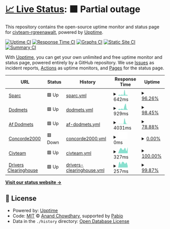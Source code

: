 # [📈 Live Status](https://civteam-rgreenawalt.github.io/template-upptime-monitor): <!--live status--> **🟧 Partial outage**

This repository contains the open-source uptime monitor and status page for [civteam-rgreenawalt](https://civteam-rgreenawalt.github.io/template-upptime-monitor), powered by [Upptime](https://github.com/upptime/upptime).

[![Uptime CI](https://github.com/civteam-rgreenawalt/template-upptime-monitor/workflows/Uptime%20CI/badge.svg)](https://github.com/civteam-rgreenawalt/template-upptime-monitor/actions?query=workflow%3A%22Uptime+CI%22)
[![Response Time CI](https://github.com/civteam-rgreenawalt/template-upptime-monitor/workflows/Response%20Time%20CI/badge.svg)](https://github.com/civteam-rgreenawalt/template-upptime-monitor/actions?query=workflow%3A%22Response+Time+CI%22)
[![Graphs CI](https://github.com/civteam-rgreenawalt/template-upptime-monitor/workflows/Graphs%20CI/badge.svg)](https://github.com/civteam-rgreenawalt/template-upptime-monitor/actions?query=workflow%3A%22Graphs+CI%22)
[![Static Site CI](https://github.com/civteam-rgreenawalt/template-upptime-monitor/workflows/Static%20Site%20CI/badge.svg)](https://github.com/civteam-rgreenawalt/template-upptime-monitor/actions?query=workflow%3A%22Static+Site+CI%22)
[![Summary CI](https://github.com/civteam-rgreenawalt/template-upptime-monitor/workflows/Summary%20CI/badge.svg)](https://github.com/civteam-rgreenawalt/template-upptime-monitor/actions?query=workflow%3A%22Summary+CI%22)

With [Upptime](https://upptime.js.org), you can get your own unlimited and free uptime monitor and status page, powered entirely by a GitHub repository. We use [Issues](https://github.com/civteam-rgreenawalt/template-upptime-monitor/issues) as incident reports, [Actions](https://github.com/civteam-rgreenawalt/template-upptime-monitor/actions) as uptime monitors, and [Pages](https://civteam-rgreenawalt.github.io/template-upptime-monitor) for the status page.

<!--start: status pages-->
<!-- This summary is generated by Upptime (https://github.com/upptime/upptime) -->
<!-- Do not edit this manually, your changes will be overwritten -->
<!-- prettier-ignore -->
| URL | Status | History | Response Time | Uptime |
| --- | ------ | ------- | ------------- | ------ |
| <img alt="" src="https://icons.duckduckgo.com/ip3/sparc.concorde2000.com.ico" height="13"> [Sparc](https://sparc.concorde2000.com) | 🟩 Up | [sparc.yml](https://github.com/civteam-rgreenawalt/template-upptime-monitor/commits/HEAD/history/sparc.yml) | <details><summary><img alt="Response time graph" src="./graphs/sparc/response-time-week.png" height="20"> 642ms</summary><br><a href="https://civteam-rgreenawalt.github.io/template-upptime-monitor/history/sparc"><img alt="Response time 409" src="https://img.shields.io/endpoint?url=https%3A%2F%2Fraw.githubusercontent.com%2Fcivteam-rgreenawalt%2Ftemplate-upptime-monitor%2FHEAD%2Fapi%2Fsparc%2Fresponse-time.json"></a><br><a href="https://civteam-rgreenawalt.github.io/template-upptime-monitor/history/sparc"><img alt="24-hour response time 124" src="https://img.shields.io/endpoint?url=https%3A%2F%2Fraw.githubusercontent.com%2Fcivteam-rgreenawalt%2Ftemplate-upptime-monitor%2FHEAD%2Fapi%2Fsparc%2Fresponse-time-day.json"></a><br><a href="https://civteam-rgreenawalt.github.io/template-upptime-monitor/history/sparc"><img alt="7-day response time 642" src="https://img.shields.io/endpoint?url=https%3A%2F%2Fraw.githubusercontent.com%2Fcivteam-rgreenawalt%2Ftemplate-upptime-monitor%2FHEAD%2Fapi%2Fsparc%2Fresponse-time-week.json"></a><br><a href="https://civteam-rgreenawalt.github.io/template-upptime-monitor/history/sparc"><img alt="30-day response time 409" src="https://img.shields.io/endpoint?url=https%3A%2F%2Fraw.githubusercontent.com%2Fcivteam-rgreenawalt%2Ftemplate-upptime-monitor%2FHEAD%2Fapi%2Fsparc%2Fresponse-time-month.json"></a><br><a href="https://civteam-rgreenawalt.github.io/template-upptime-monitor/history/sparc"><img alt="1-year response time 409" src="https://img.shields.io/endpoint?url=https%3A%2F%2Fraw.githubusercontent.com%2Fcivteam-rgreenawalt%2Ftemplate-upptime-monitor%2FHEAD%2Fapi%2Fsparc%2Fresponse-time-year.json"></a></details> | <details><summary><a href="https://civteam-rgreenawalt.github.io/template-upptime-monitor/history/sparc">96.26%</a></summary><a href="https://civteam-rgreenawalt.github.io/template-upptime-monitor/history/sparc"><img alt="All-time uptime 98.42%" src="https://img.shields.io/endpoint?url=https%3A%2F%2Fraw.githubusercontent.com%2Fcivteam-rgreenawalt%2Ftemplate-upptime-monitor%2FHEAD%2Fapi%2Fsparc%2Fuptime.json"></a><br><a href="https://civteam-rgreenawalt.github.io/template-upptime-monitor/history/sparc"><img alt="24-hour uptime 100.00%" src="https://img.shields.io/endpoint?url=https%3A%2F%2Fraw.githubusercontent.com%2Fcivteam-rgreenawalt%2Ftemplate-upptime-monitor%2FHEAD%2Fapi%2Fsparc%2Fuptime-day.json"></a><br><a href="https://civteam-rgreenawalt.github.io/template-upptime-monitor/history/sparc"><img alt="7-day uptime 96.26%" src="https://img.shields.io/endpoint?url=https%3A%2F%2Fraw.githubusercontent.com%2Fcivteam-rgreenawalt%2Ftemplate-upptime-monitor%2FHEAD%2Fapi%2Fsparc%2Fuptime-week.json"></a><br><a href="https://civteam-rgreenawalt.github.io/template-upptime-monitor/history/sparc"><img alt="30-day uptime 98.42%" src="https://img.shields.io/endpoint?url=https%3A%2F%2Fraw.githubusercontent.com%2Fcivteam-rgreenawalt%2Ftemplate-upptime-monitor%2FHEAD%2Fapi%2Fsparc%2Fuptime-month.json"></a><br><a href="https://civteam-rgreenawalt.github.io/template-upptime-monitor/history/sparc"><img alt="1-year uptime 98.42%" src="https://img.shields.io/endpoint?url=https%3A%2F%2Fraw.githubusercontent.com%2Fcivteam-rgreenawalt%2Ftemplate-upptime-monitor%2FHEAD%2Fapi%2Fsparc%2Fuptime-year.json"></a></details>
| <img alt="" src="https://icons.duckduckgo.com/ip3/dodmets.com.ico" height="13"> [Dodmets](https://dodmets.com) | 🟩 Up | [dodmets.yml](https://github.com/civteam-rgreenawalt/template-upptime-monitor/commits/HEAD/history/dodmets.yml) | <details><summary><img alt="Response time graph" src="./graphs/dodmets/response-time-week.png" height="20"> 929ms</summary><br><a href="https://civteam-rgreenawalt.github.io/template-upptime-monitor/history/dodmets"><img alt="Response time 551" src="https://img.shields.io/endpoint?url=https%3A%2F%2Fraw.githubusercontent.com%2Fcivteam-rgreenawalt%2Ftemplate-upptime-monitor%2FHEAD%2Fapi%2Fdodmets%2Fresponse-time.json"></a><br><a href="https://civteam-rgreenawalt.github.io/template-upptime-monitor/history/dodmets"><img alt="24-hour response time 199" src="https://img.shields.io/endpoint?url=https%3A%2F%2Fraw.githubusercontent.com%2Fcivteam-rgreenawalt%2Ftemplate-upptime-monitor%2FHEAD%2Fapi%2Fdodmets%2Fresponse-time-day.json"></a><br><a href="https://civteam-rgreenawalt.github.io/template-upptime-monitor/history/dodmets"><img alt="7-day response time 929" src="https://img.shields.io/endpoint?url=https%3A%2F%2Fraw.githubusercontent.com%2Fcivteam-rgreenawalt%2Ftemplate-upptime-monitor%2FHEAD%2Fapi%2Fdodmets%2Fresponse-time-week.json"></a><br><a href="https://civteam-rgreenawalt.github.io/template-upptime-monitor/history/dodmets"><img alt="30-day response time 551" src="https://img.shields.io/endpoint?url=https%3A%2F%2Fraw.githubusercontent.com%2Fcivteam-rgreenawalt%2Ftemplate-upptime-monitor%2FHEAD%2Fapi%2Fdodmets%2Fresponse-time-month.json"></a><br><a href="https://civteam-rgreenawalt.github.io/template-upptime-monitor/history/dodmets"><img alt="1-year response time 551" src="https://img.shields.io/endpoint?url=https%3A%2F%2Fraw.githubusercontent.com%2Fcivteam-rgreenawalt%2Ftemplate-upptime-monitor%2FHEAD%2Fapi%2Fdodmets%2Fresponse-time-year.json"></a></details> | <details><summary><a href="https://civteam-rgreenawalt.github.io/template-upptime-monitor/history/dodmets">98.45%</a></summary><a href="https://civteam-rgreenawalt.github.io/template-upptime-monitor/history/dodmets"><img alt="All-time uptime 99.35%" src="https://img.shields.io/endpoint?url=https%3A%2F%2Fraw.githubusercontent.com%2Fcivteam-rgreenawalt%2Ftemplate-upptime-monitor%2FHEAD%2Fapi%2Fdodmets%2Fuptime.json"></a><br><a href="https://civteam-rgreenawalt.github.io/template-upptime-monitor/history/dodmets"><img alt="24-hour uptime 100.00%" src="https://img.shields.io/endpoint?url=https%3A%2F%2Fraw.githubusercontent.com%2Fcivteam-rgreenawalt%2Ftemplate-upptime-monitor%2FHEAD%2Fapi%2Fdodmets%2Fuptime-day.json"></a><br><a href="https://civteam-rgreenawalt.github.io/template-upptime-monitor/history/dodmets"><img alt="7-day uptime 98.45%" src="https://img.shields.io/endpoint?url=https%3A%2F%2Fraw.githubusercontent.com%2Fcivteam-rgreenawalt%2Ftemplate-upptime-monitor%2FHEAD%2Fapi%2Fdodmets%2Fuptime-week.json"></a><br><a href="https://civteam-rgreenawalt.github.io/template-upptime-monitor/history/dodmets"><img alt="30-day uptime 99.35%" src="https://img.shields.io/endpoint?url=https%3A%2F%2Fraw.githubusercontent.com%2Fcivteam-rgreenawalt%2Ftemplate-upptime-monitor%2FHEAD%2Fapi%2Fdodmets%2Fuptime-month.json"></a><br><a href="https://civteam-rgreenawalt.github.io/template-upptime-monitor/history/dodmets"><img alt="1-year uptime 99.35%" src="https://img.shields.io/endpoint?url=https%3A%2F%2Fraw.githubusercontent.com%2Fcivteam-rgreenawalt%2Ftemplate-upptime-monitor%2FHEAD%2Fapi%2Fdodmets%2Fuptime-year.json"></a></details>
| <img alt="" src="https://icons.duckduckgo.com/ip3/af.dodmets.com.ico" height="13"> [Af Dodmets](https://af.dodmets.com) | 🟩 Up | [af-dodmets.yml](https://github.com/civteam-rgreenawalt/template-upptime-monitor/commits/HEAD/history/af-dodmets.yml) | <details><summary><img alt="Response time graph" src="./graphs/af-dodmets/response-time-week.png" height="20"> 4031ms</summary><br><a href="https://civteam-rgreenawalt.github.io/template-upptime-monitor/history/af-dodmets"><img alt="Response time 1805" src="https://img.shields.io/endpoint?url=https%3A%2F%2Fraw.githubusercontent.com%2Fcivteam-rgreenawalt%2Ftemplate-upptime-monitor%2FHEAD%2Fapi%2Faf-dodmets%2Fresponse-time.json"></a><br><a href="https://civteam-rgreenawalt.github.io/template-upptime-monitor/history/af-dodmets"><img alt="24-hour response time 185" src="https://img.shields.io/endpoint?url=https%3A%2F%2Fraw.githubusercontent.com%2Fcivteam-rgreenawalt%2Ftemplate-upptime-monitor%2FHEAD%2Fapi%2Faf-dodmets%2Fresponse-time-day.json"></a><br><a href="https://civteam-rgreenawalt.github.io/template-upptime-monitor/history/af-dodmets"><img alt="7-day response time 4031" src="https://img.shields.io/endpoint?url=https%3A%2F%2Fraw.githubusercontent.com%2Fcivteam-rgreenawalt%2Ftemplate-upptime-monitor%2FHEAD%2Fapi%2Faf-dodmets%2Fresponse-time-week.json"></a><br><a href="https://civteam-rgreenawalt.github.io/template-upptime-monitor/history/af-dodmets"><img alt="30-day response time 1805" src="https://img.shields.io/endpoint?url=https%3A%2F%2Fraw.githubusercontent.com%2Fcivteam-rgreenawalt%2Ftemplate-upptime-monitor%2FHEAD%2Fapi%2Faf-dodmets%2Fresponse-time-month.json"></a><br><a href="https://civteam-rgreenawalt.github.io/template-upptime-monitor/history/af-dodmets"><img alt="1-year response time 1805" src="https://img.shields.io/endpoint?url=https%3A%2F%2Fraw.githubusercontent.com%2Fcivteam-rgreenawalt%2Ftemplate-upptime-monitor%2FHEAD%2Fapi%2Faf-dodmets%2Fresponse-time-year.json"></a></details> | <details><summary><a href="https://civteam-rgreenawalt.github.io/template-upptime-monitor/history/af-dodmets">78.88%</a></summary><a href="https://civteam-rgreenawalt.github.io/template-upptime-monitor/history/af-dodmets"><img alt="All-time uptime 90.85%" src="https://img.shields.io/endpoint?url=https%3A%2F%2Fraw.githubusercontent.com%2Fcivteam-rgreenawalt%2Ftemplate-upptime-monitor%2FHEAD%2Fapi%2Faf-dodmets%2Fuptime.json"></a><br><a href="https://civteam-rgreenawalt.github.io/template-upptime-monitor/history/af-dodmets"><img alt="24-hour uptime 100.00%" src="https://img.shields.io/endpoint?url=https%3A%2F%2Fraw.githubusercontent.com%2Fcivteam-rgreenawalt%2Ftemplate-upptime-monitor%2FHEAD%2Fapi%2Faf-dodmets%2Fuptime-day.json"></a><br><a href="https://civteam-rgreenawalt.github.io/template-upptime-monitor/history/af-dodmets"><img alt="7-day uptime 78.88%" src="https://img.shields.io/endpoint?url=https%3A%2F%2Fraw.githubusercontent.com%2Fcivteam-rgreenawalt%2Ftemplate-upptime-monitor%2FHEAD%2Fapi%2Faf-dodmets%2Fuptime-week.json"></a><br><a href="https://civteam-rgreenawalt.github.io/template-upptime-monitor/history/af-dodmets"><img alt="30-day uptime 90.85%" src="https://img.shields.io/endpoint?url=https%3A%2F%2Fraw.githubusercontent.com%2Fcivteam-rgreenawalt%2Ftemplate-upptime-monitor%2FHEAD%2Fapi%2Faf-dodmets%2Fuptime-month.json"></a><br><a href="https://civteam-rgreenawalt.github.io/template-upptime-monitor/history/af-dodmets"><img alt="1-year uptime 90.85%" src="https://img.shields.io/endpoint?url=https%3A%2F%2Fraw.githubusercontent.com%2Fcivteam-rgreenawalt%2Ftemplate-upptime-monitor%2FHEAD%2Fapi%2Faf-dodmets%2Fuptime-year.json"></a></details>
| <img alt="" src="https://icons.duckduckgo.com/ip3/concorde2000.com.ico" height="13"> [Concorde2000](https://concorde2000.com) | 🟥 Down | [concorde2000.yml](https://github.com/civteam-rgreenawalt/template-upptime-monitor/commits/HEAD/history/concorde2000.yml) | <details><summary><img alt="Response time graph" src="./graphs/concorde2000/response-time-week.png" height="20"> 0ms</summary><br><a href="https://civteam-rgreenawalt.github.io/template-upptime-monitor/history/concorde2000"><img alt="Response time 0" src="https://img.shields.io/endpoint?url=https%3A%2F%2Fraw.githubusercontent.com%2Fcivteam-rgreenawalt%2Ftemplate-upptime-monitor%2FHEAD%2Fapi%2Fconcorde2000%2Fresponse-time.json"></a><br><a href="https://civteam-rgreenawalt.github.io/template-upptime-monitor/history/concorde2000"><img alt="24-hour response time 0" src="https://img.shields.io/endpoint?url=https%3A%2F%2Fraw.githubusercontent.com%2Fcivteam-rgreenawalt%2Ftemplate-upptime-monitor%2FHEAD%2Fapi%2Fconcorde2000%2Fresponse-time-day.json"></a><br><a href="https://civteam-rgreenawalt.github.io/template-upptime-monitor/history/concorde2000"><img alt="7-day response time 0" src="https://img.shields.io/endpoint?url=https%3A%2F%2Fraw.githubusercontent.com%2Fcivteam-rgreenawalt%2Ftemplate-upptime-monitor%2FHEAD%2Fapi%2Fconcorde2000%2Fresponse-time-week.json"></a><br><a href="https://civteam-rgreenawalt.github.io/template-upptime-monitor/history/concorde2000"><img alt="30-day response time 0" src="https://img.shields.io/endpoint?url=https%3A%2F%2Fraw.githubusercontent.com%2Fcivteam-rgreenawalt%2Ftemplate-upptime-monitor%2FHEAD%2Fapi%2Fconcorde2000%2Fresponse-time-month.json"></a><br><a href="https://civteam-rgreenawalt.github.io/template-upptime-monitor/history/concorde2000"><img alt="1-year response time 0" src="https://img.shields.io/endpoint?url=https%3A%2F%2Fraw.githubusercontent.com%2Fcivteam-rgreenawalt%2Ftemplate-upptime-monitor%2FHEAD%2Fapi%2Fconcorde2000%2Fresponse-time-year.json"></a></details> | <details><summary><a href="https://civteam-rgreenawalt.github.io/template-upptime-monitor/history/concorde2000">0.00%</a></summary><a href="https://civteam-rgreenawalt.github.io/template-upptime-monitor/history/concorde2000"><img alt="All-time uptime 0.00%" src="https://img.shields.io/endpoint?url=https%3A%2F%2Fraw.githubusercontent.com%2Fcivteam-rgreenawalt%2Ftemplate-upptime-monitor%2FHEAD%2Fapi%2Fconcorde2000%2Fuptime.json"></a><br><a href="https://civteam-rgreenawalt.github.io/template-upptime-monitor/history/concorde2000"><img alt="24-hour uptime 0.00%" src="https://img.shields.io/endpoint?url=https%3A%2F%2Fraw.githubusercontent.com%2Fcivteam-rgreenawalt%2Ftemplate-upptime-monitor%2FHEAD%2Fapi%2Fconcorde2000%2Fuptime-day.json"></a><br><a href="https://civteam-rgreenawalt.github.io/template-upptime-monitor/history/concorde2000"><img alt="7-day uptime 0.00%" src="https://img.shields.io/endpoint?url=https%3A%2F%2Fraw.githubusercontent.com%2Fcivteam-rgreenawalt%2Ftemplate-upptime-monitor%2FHEAD%2Fapi%2Fconcorde2000%2Fuptime-week.json"></a><br><a href="https://civteam-rgreenawalt.github.io/template-upptime-monitor/history/concorde2000"><img alt="30-day uptime 0.00%" src="https://img.shields.io/endpoint?url=https%3A%2F%2Fraw.githubusercontent.com%2Fcivteam-rgreenawalt%2Ftemplate-upptime-monitor%2FHEAD%2Fapi%2Fconcorde2000%2Fuptime-month.json"></a><br><a href="https://civteam-rgreenawalt.github.io/template-upptime-monitor/history/concorde2000"><img alt="1-year uptime 0.00%" src="https://img.shields.io/endpoint?url=https%3A%2F%2Fraw.githubusercontent.com%2Fcivteam-rgreenawalt%2Ftemplate-upptime-monitor%2FHEAD%2Fapi%2Fconcorde2000%2Fuptime-year.json"></a></details>
| <img alt="" src="https://icons.duckduckgo.com/ip3/civteam.com.ico" height="13"> [Civteam](https://civteam.com) | 🟩 Up | [civteam.yml](https://github.com/civteam-rgreenawalt/template-upptime-monitor/commits/HEAD/history/civteam.yml) | <details><summary><img alt="Response time graph" src="./graphs/civteam/response-time-week.png" height="20"> 327ms</summary><br><a href="https://civteam-rgreenawalt.github.io/template-upptime-monitor/history/civteam"><img alt="Response time 401" src="https://img.shields.io/endpoint?url=https%3A%2F%2Fraw.githubusercontent.com%2Fcivteam-rgreenawalt%2Ftemplate-upptime-monitor%2FHEAD%2Fapi%2Fcivteam%2Fresponse-time.json"></a><br><a href="https://civteam-rgreenawalt.github.io/template-upptime-monitor/history/civteam"><img alt="24-hour response time 467" src="https://img.shields.io/endpoint?url=https%3A%2F%2Fraw.githubusercontent.com%2Fcivteam-rgreenawalt%2Ftemplate-upptime-monitor%2FHEAD%2Fapi%2Fcivteam%2Fresponse-time-day.json"></a><br><a href="https://civteam-rgreenawalt.github.io/template-upptime-monitor/history/civteam"><img alt="7-day response time 327" src="https://img.shields.io/endpoint?url=https%3A%2F%2Fraw.githubusercontent.com%2Fcivteam-rgreenawalt%2Ftemplate-upptime-monitor%2FHEAD%2Fapi%2Fcivteam%2Fresponse-time-week.json"></a><br><a href="https://civteam-rgreenawalt.github.io/template-upptime-monitor/history/civteam"><img alt="30-day response time 401" src="https://img.shields.io/endpoint?url=https%3A%2F%2Fraw.githubusercontent.com%2Fcivteam-rgreenawalt%2Ftemplate-upptime-monitor%2FHEAD%2Fapi%2Fcivteam%2Fresponse-time-month.json"></a><br><a href="https://civteam-rgreenawalt.github.io/template-upptime-monitor/history/civteam"><img alt="1-year response time 401" src="https://img.shields.io/endpoint?url=https%3A%2F%2Fraw.githubusercontent.com%2Fcivteam-rgreenawalt%2Ftemplate-upptime-monitor%2FHEAD%2Fapi%2Fcivteam%2Fresponse-time-year.json"></a></details> | <details><summary><a href="https://civteam-rgreenawalt.github.io/template-upptime-monitor/history/civteam">100.00%</a></summary><a href="https://civteam-rgreenawalt.github.io/template-upptime-monitor/history/civteam"><img alt="All-time uptime 100.00%" src="https://img.shields.io/endpoint?url=https%3A%2F%2Fraw.githubusercontent.com%2Fcivteam-rgreenawalt%2Ftemplate-upptime-monitor%2FHEAD%2Fapi%2Fcivteam%2Fuptime.json"></a><br><a href="https://civteam-rgreenawalt.github.io/template-upptime-monitor/history/civteam"><img alt="24-hour uptime 100.00%" src="https://img.shields.io/endpoint?url=https%3A%2F%2Fraw.githubusercontent.com%2Fcivteam-rgreenawalt%2Ftemplate-upptime-monitor%2FHEAD%2Fapi%2Fcivteam%2Fuptime-day.json"></a><br><a href="https://civteam-rgreenawalt.github.io/template-upptime-monitor/history/civteam"><img alt="7-day uptime 100.00%" src="https://img.shields.io/endpoint?url=https%3A%2F%2Fraw.githubusercontent.com%2Fcivteam-rgreenawalt%2Ftemplate-upptime-monitor%2FHEAD%2Fapi%2Fcivteam%2Fuptime-week.json"></a><br><a href="https://civteam-rgreenawalt.github.io/template-upptime-monitor/history/civteam"><img alt="30-day uptime 100.00%" src="https://img.shields.io/endpoint?url=https%3A%2F%2Fraw.githubusercontent.com%2Fcivteam-rgreenawalt%2Ftemplate-upptime-monitor%2FHEAD%2Fapi%2Fcivteam%2Fuptime-month.json"></a><br><a href="https://civteam-rgreenawalt.github.io/template-upptime-monitor/history/civteam"><img alt="1-year uptime 100.00%" src="https://img.shields.io/endpoint?url=https%3A%2F%2Fraw.githubusercontent.com%2Fcivteam-rgreenawalt%2Ftemplate-upptime-monitor%2FHEAD%2Fapi%2Fcivteam%2Fuptime-year.json"></a></details>
| <img alt="" src="https://icons.duckduckgo.com/ip3/www.driversclearinghouse.com.ico" height="13"> [Drivers Clearinghouse](https://www.driversclearinghouse.com) | 🟩 Up | [drivers-clearinghouse.yml](https://github.com/civteam-rgreenawalt/template-upptime-monitor/commits/HEAD/history/drivers-clearinghouse.yml) | <details><summary><img alt="Response time graph" src="./graphs/drivers-clearinghouse/response-time-week.png" height="20"> 257ms</summary><br><a href="https://civteam-rgreenawalt.github.io/template-upptime-monitor/history/drivers-clearinghouse"><img alt="Response time 244" src="https://img.shields.io/endpoint?url=https%3A%2F%2Fraw.githubusercontent.com%2Fcivteam-rgreenawalt%2Ftemplate-upptime-monitor%2FHEAD%2Fapi%2Fdrivers-clearinghouse%2Fresponse-time.json"></a><br><a href="https://civteam-rgreenawalt.github.io/template-upptime-monitor/history/drivers-clearinghouse"><img alt="24-hour response time 182" src="https://img.shields.io/endpoint?url=https%3A%2F%2Fraw.githubusercontent.com%2Fcivteam-rgreenawalt%2Ftemplate-upptime-monitor%2FHEAD%2Fapi%2Fdrivers-clearinghouse%2Fresponse-time-day.json"></a><br><a href="https://civteam-rgreenawalt.github.io/template-upptime-monitor/history/drivers-clearinghouse"><img alt="7-day response time 257" src="https://img.shields.io/endpoint?url=https%3A%2F%2Fraw.githubusercontent.com%2Fcivteam-rgreenawalt%2Ftemplate-upptime-monitor%2FHEAD%2Fapi%2Fdrivers-clearinghouse%2Fresponse-time-week.json"></a><br><a href="https://civteam-rgreenawalt.github.io/template-upptime-monitor/history/drivers-clearinghouse"><img alt="30-day response time 244" src="https://img.shields.io/endpoint?url=https%3A%2F%2Fraw.githubusercontent.com%2Fcivteam-rgreenawalt%2Ftemplate-upptime-monitor%2FHEAD%2Fapi%2Fdrivers-clearinghouse%2Fresponse-time-month.json"></a><br><a href="https://civteam-rgreenawalt.github.io/template-upptime-monitor/history/drivers-clearinghouse"><img alt="1-year response time 244" src="https://img.shields.io/endpoint?url=https%3A%2F%2Fraw.githubusercontent.com%2Fcivteam-rgreenawalt%2Ftemplate-upptime-monitor%2FHEAD%2Fapi%2Fdrivers-clearinghouse%2Fresponse-time-year.json"></a></details> | <details><summary><a href="https://civteam-rgreenawalt.github.io/template-upptime-monitor/history/drivers-clearinghouse">99.87%</a></summary><a href="https://civteam-rgreenawalt.github.io/template-upptime-monitor/history/drivers-clearinghouse"><img alt="All-time uptime 99.94%" src="https://img.shields.io/endpoint?url=https%3A%2F%2Fraw.githubusercontent.com%2Fcivteam-rgreenawalt%2Ftemplate-upptime-monitor%2FHEAD%2Fapi%2Fdrivers-clearinghouse%2Fuptime.json"></a><br><a href="https://civteam-rgreenawalt.github.io/template-upptime-monitor/history/drivers-clearinghouse"><img alt="24-hour uptime 99.08%" src="https://img.shields.io/endpoint?url=https%3A%2F%2Fraw.githubusercontent.com%2Fcivteam-rgreenawalt%2Ftemplate-upptime-monitor%2FHEAD%2Fapi%2Fdrivers-clearinghouse%2Fuptime-day.json"></a><br><a href="https://civteam-rgreenawalt.github.io/template-upptime-monitor/history/drivers-clearinghouse"><img alt="7-day uptime 99.87%" src="https://img.shields.io/endpoint?url=https%3A%2F%2Fraw.githubusercontent.com%2Fcivteam-rgreenawalt%2Ftemplate-upptime-monitor%2FHEAD%2Fapi%2Fdrivers-clearinghouse%2Fuptime-week.json"></a><br><a href="https://civteam-rgreenawalt.github.io/template-upptime-monitor/history/drivers-clearinghouse"><img alt="30-day uptime 99.94%" src="https://img.shields.io/endpoint?url=https%3A%2F%2Fraw.githubusercontent.com%2Fcivteam-rgreenawalt%2Ftemplate-upptime-monitor%2FHEAD%2Fapi%2Fdrivers-clearinghouse%2Fuptime-month.json"></a><br><a href="https://civteam-rgreenawalt.github.io/template-upptime-monitor/history/drivers-clearinghouse"><img alt="1-year uptime 99.94%" src="https://img.shields.io/endpoint?url=https%3A%2F%2Fraw.githubusercontent.com%2Fcivteam-rgreenawalt%2Ftemplate-upptime-monitor%2FHEAD%2Fapi%2Fdrivers-clearinghouse%2Fuptime-year.json"></a></details>

<!--end: status pages-->

[**Visit our status website →**](https://civteam-rgreenawalt.github.io/template-upptime-monitor)

## 📄 License

- Powered by: [Upptime](https://github.com/upptime/upptime)
- Code: [MIT](./LICENSE) © [Anand Chowdhary](https://anandchowdhary.com), supported by [Pabio](https://pabio.com)
- Data in the `./history` directory: [Open Database License](https://opendatacommons.org/licenses/odbl/1-0/)
